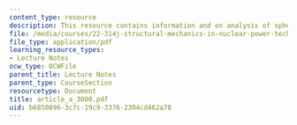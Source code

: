 ```yaml
---
content_type: resource
description: This resource contains information and on analysis of spherical shells.
file: /media/courses/22-314j-structural-mechanics-in-nuclear-power-technology-fall-2006/b68508963c7c19c933762304cd462a78_article_a_3000.pdf
file_type: application/pdf
learning_resource_types:
- Lecture Notes
ocw_type: OCWFile
parent_title: Lecture Notes
parent_type: CourseSection
resourcetype: Document
title: article_a_3000.pdf
uid: b6850896-3c7c-19c9-3376-2304cd462a78
---
```

